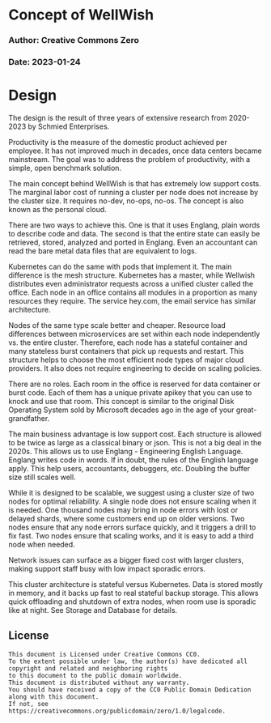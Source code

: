 # Concept of WellWish
### Author: Creative Commons Zero
### Date: 2023-01-24

# Design

The design is the result of three years of extensive research from 2020-2023 by Schmied Enterprises.

Productivity is the measure of the domestic product achieved per employee.
It has not improved much in decades, once data centers became mainstream.
The goal was to address the problem of productivity, with a simple, open benchmark solution.

The main concept behind WellWish is that has extremely low support costs.
The marginal labor cost of running a cluster per node does not increase by the cluster size.
It requires no-dev, no-ops, no-os. The concept is also known as the personal cloud.

There are two ways to achieve this.
One is that it uses Englang, plain words to describe code and data.
The second is that the entire state can easily be retrieved, stored, analyzed and ported in Englang.
Even an accountant can read the bare metal data files that are equivalent to logs.

Kubernetes can do the same with pods that implement it.
The main difference is the mesh structure.
Kubernetes has a master, while Wellwish distributes even administrator requests
across a unified cluster called the office.
Each node in an office contains all modules in a proportion as many resources they require.
The service hey.com, the email service has similar architecture.

Nodes of the same type scale better and cheaper.
Resource load differences between microservices are set within each node independently vs. the entire cluster.
Therefore, each node has a stateful container and many stateless burst containers that pick up requests and restart.
This structure helps to choose the most efficient node types of major cloud providers.
It also does not require engineering to decide on scaling policies.

There are no roles. Each room in the office is reserved for data container or burst code.
Each of them has a unique private apikey that you can use to knock and use that room.
This concept is similar to the original Disk Operating System sold by Microsoft decades ago
in the age of your great-grandfather.

The main business advantage is low support cost.
Each structure is allowed to be twice as large as a classical binary or json.
This is not a big deal in the 2020s.
This allows us to use Englang - Engineering English Language.
Englang writes code in words. If in doubt, the rules of the English language apply.
This help users, accountants, debuggers, etc.
Doubling the buffer size still scales well.

While it is designed to be scalable, we suggest using a cluster size of two nodes for optimal reliability.
A single node does not ensure scaling when it is needed.
One thousand nodes may bring in node errors with lost or delayed shards,
where some customers end up on older versions.
Two nodes ensure that any node errors surface quickly, and it triggers a drill to fix fast.
Two nodes ensure that scaling works, and it is easy to add a third node when needed.

Network issues can surface as a bigger fixed cost with larger clusters,
making support staff busy with low impact sporadic errors.

This cluster architecture is stateful versus Kubernetes.
Data is stored mostly in memory, and it backs up fast to real stateful backup storage.
This allows quick offloading and shutdown of extra nodes, when room use is sporadic like at night.
See Storage and Database for details.

## License

```
This document is Licensed under Creative Commons CC0.
To the extent possible under law, the author(s) have dedicated all copyright and related and neighboring rights
to this document to the public domain worldwide.
This document is distributed without any warranty.
You should have received a copy of the CC0 Public Domain Dedication along with this document.
If not, see https://creativecommons.org/publicdomain/zero/1.0/legalcode.
```
